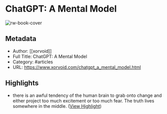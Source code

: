 # ChatGPT: A Mental Model

![rw-book-cover](https://xorvoid.com/favicon.ico)

## Metadata
- Author: [[xorvoid]]
- Full Title: ChatGPT: A Mental Model
- Category: #articles
- URL: https://www.xorvoid.com/chatgpt_a_mental_model.html

## Highlights
- there is an awful tendency of the human brain to grab onto change and either project too much excitement or too much fear. The truth lives somewhere in the middle. ([View Highlight](https://read.readwise.io/read/01h1h6an4pememcj8fkrhxd17m))
